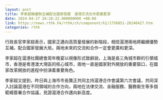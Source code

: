```yaml
---
layout: post
title: 李家超稱優勢互補配合國家發展　滬港交流合作更廣更深
date: 2024-04-27 20:28:22.000000000 +08:00
link: https://news.rthk.hk/rthk/ch/component/k2/1750851-20240427.htm
categories: rthk
---
```


行政長官李家超表示，國家正邁向高質量發展的新階段，相信滬港兩地將繼續優勢互補，配合國家發展大局，兩地未來的交流和合作一定會更廣和更深。

李家超在滬港社團總會周年晚宴以視像形式致辭說，上海是長三角城市群的引領城市，香港是粵港澳大灣區的核心城市，兩地一直是國家對外開放的重要窗口，在國家改革開放的進程中扮演着重要角色。

李家超又提到，昨日與上海市市長龔正共同主持滬港合作會議第六次會議，共同深入討論滬港在不同領域的合作方向，兩地在法律交流、金融服務、醫務衞生等多個範疇簽署合作協議，見證滬港合作邁向新高度。
